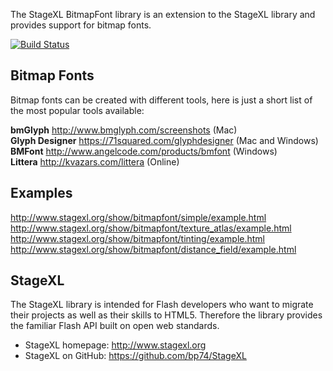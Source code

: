 The StageXL BitmapFont library is an extension to the StageXL library and 
provides support for bitmap fonts.  

[![Build Status](https://travis-ci.org/bp74/StageXL_BitmapFont.svg?branch=master)](https://travis-ci.org/bp74/StageXL_BitmapFont)

## Bitmap Fonts

Bitmap fonts can be created with different tools, 
here is just a short list of the most popular tools available:

__bmGlyph__ <http://www.bmglyph.com/screenshots> (Mac)  
__Glyph Designer__ <https://71squared.com/glyphdesigner> (Mac and Windows)  
__BMFont__ <http://www.angelcode.com/products/bmfont> (Windows)  
__Littera__ <http://kvazars.com/littera> (Online)  

## Examples

http://www.stagexl.org/show/bitmapfont/simple/example.html  
http://www.stagexl.org/show/bitmapfont/texture_atlas/example.html  
http://www.stagexl.org/show/bitmapfont/tinting/example.html  
http://www.stagexl.org/show/bitmapfont/distance_field/example.html  

## StageXL

The StageXL library is intended for Flash developers who want to migrate 
their projects as well as their skills to HTML5. Therefore the library 
provides the familiar Flash API built on open web standards. 

* StageXL homepage: <http://www.stagexl.org>
* StageXL on GitHub: <https://github.com/bp74/StageXL>
